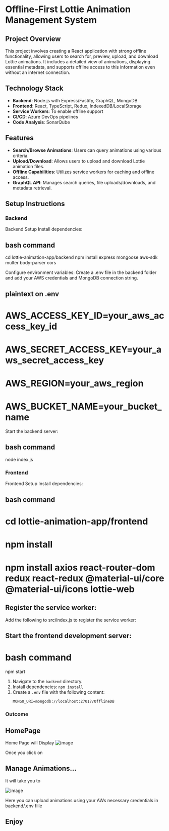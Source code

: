 # Offline-First Lottie Animation Management System

## Project Overview

This project involves creating a React application with strong offline functionality, allowing users to search for, preview, upload, and download Lottie animations. It includes a detailed view of animations, displaying essential metadata, and supports offline access to this information even without an internet connection.

## Technology Stack

- **Backend**: Node.js with Express/Fastify, GraphQL, MongoDB
- **Frontend**: React, TypeScript, Redux, IndexedDB/LocalStorage
- **Service Workers**: To enable offline support
- **CI/CD**: Azure DevOps pipelines
- **Code Analysis**: SonarQube

## Features

- **Search/Browse Animations**: Users can query animations using various criteria.
- **Upload/Download**: Allows users to upload and download Lottie animation files.
- **Offline Capabilities**: Utilizes service workers for caching and offline access.
- **GraphQL API**: Manages search queries, file uploads/downloads, and metadata retrieval.

## Setup Instructions

### Backend
Backend Setup
Install dependencies:

## bash command
cd lottie-animation-app/backend
npm install express mongoose aws-sdk multer body-parser cors

Configure environment variables:
Create a .env file in the backend folder and add your AWS credentials and MongoDB connection string.

## plaintext on .env
# AWS_ACCESS_KEY_ID=your_aws_access_key_id
# AWS_SECRET_ACCESS_KEY=your_aws_secret_access_key
# AWS_REGION=your_aws_region
# AWS_BUCKET_NAME=your_bucket_name

Start the backend server:

## bash command
node index.js


### Frontend
Frontend Setup
Install dependencies:

## bash command
# cd lottie-animation-app/frontend
# npm install
# npm install axios react-router-dom redux react-redux @material-ui/core @material-ui/icons lottie-web

## Register the service worker:
Add the following to src/index.js to register the service worker:

## Start the frontend development server:

# bash command
npm start

1. Navigate to the `backend` directory.
2. Install dependencies: `npm install`
3. Create a `.env` file with the following content:
   ```env
   MONGO_URI=mongodb://localhost:27017/OfflineDB
   ```

### Outcome
## HomePage 

Home Page will Display
![image](https://github.com/rubaiyat2009/offline-first-lottie/assets/23079997/71d8e344-086f-49ca-bf33-c71ef1ebfd86)

Once you click on 

## Manage Animations...
It will take you to 

![image](https://github.com/rubaiyat2009/offline-first-lottie/assets/23079997/06a5871b-c63a-43f0-9fa0-5b8b26703fab)

Here you can upload animations using your AWs necessary credentials in backend/.env fiile

## Enjoy

